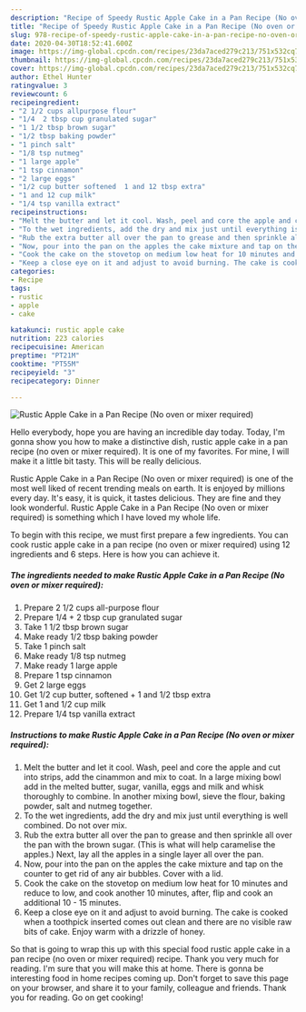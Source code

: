 ```yaml
---
description: "Recipe of Speedy Rustic Apple Cake in a Pan Recipe (No oven or mixer required)"
title: "Recipe of Speedy Rustic Apple Cake in a Pan Recipe (No oven or mixer required)"
slug: 978-recipe-of-speedy-rustic-apple-cake-in-a-pan-recipe-no-oven-or-mixer-required
date: 2020-04-30T18:52:41.600Z
image: https://img-global.cpcdn.com/recipes/23da7aced279c213/751x532cq70/rustic-apple-cake-in-a-pan-recipe-no-oven-or-mixer-required-recipe-main-photo.jpg
thumbnail: https://img-global.cpcdn.com/recipes/23da7aced279c213/751x532cq70/rustic-apple-cake-in-a-pan-recipe-no-oven-or-mixer-required-recipe-main-photo.jpg
cover: https://img-global.cpcdn.com/recipes/23da7aced279c213/751x532cq70/rustic-apple-cake-in-a-pan-recipe-no-oven-or-mixer-required-recipe-main-photo.jpg
author: Ethel Hunter
ratingvalue: 3
reviewcount: 6
recipeingredient:
- "2 1/2 cups allpurpose flour"
- "1/4  2 tbsp cup granulated sugar"
- "1 1/2 tbsp brown sugar"
- "1/2 tbsp baking powder"
- "1 pinch salt"
- "1/8 tsp nutmeg"
- "1 large apple"
- "1 tsp cinnamon"
- "2 large eggs"
- "1/2 cup butter softened  1 and 12 tbsp extra"
- "1 and 12 cup milk"
- "1/4 tsp vanilla extract"
recipeinstructions:
- "Melt the butter and let it cool. Wash, peel and core the apple and cut into strips, add the cinammon and mix to coat. In a large mixing bowl add in the melted butter, sugar, vanilla, eggs and milk and whisk thoroughly to combine. In another mixing bowl, sieve the flour, baking powder, salt and nutmeg together."
- "To the wet ingredients, add the dry and mix just until everything is well combined. Do not over mix."
- "Rub the extra butter all over the pan to grease and then sprinkle all over the pan with the brown sugar. (This is what will help caramelise the apples.) Next, lay all the apples in a single layer all over the pan."
- "Now, pour into the pan on the apples the cake mixture and tap on the counter to get rid of any air bubbles. Cover with a lid."
- "Cook the cake on the stovetop on medium low heat for 10 minutes and reduce to low, and cook another 10 minutes, after, flip and cook an additional 10 - 15 minutes."
- "Keep a close eye on it and adjust to avoid burning. The cake is cooked when a toothpick inserted comes out clean and there are no visible raw bits of cake. Enjoy warm with a drizzle of honey."
categories:
- Recipe
tags:
- rustic
- apple
- cake

katakunci: rustic apple cake 
nutrition: 223 calories
recipecuisine: American
preptime: "PT21M"
cooktime: "PT55M"
recipeyield: "3"
recipecategory: Dinner

---
```



![Rustic Apple Cake in a Pan Recipe (No oven or mixer required)](https://img-global.cpcdn.com/recipes/23da7aced279c213/751x532cq70/rustic-apple-cake-in-a-pan-recipe-no-oven-or-mixer-required-recipe-main-photo.jpg)

Hello everybody, hope you are having an incredible day today. Today, I'm gonna show you how to make a distinctive dish, rustic apple cake in a pan recipe (no oven or mixer required). It is one of my favorites. For mine, I will make it a little bit tasty. This will be really delicious.

Rustic Apple Cake in a Pan Recipe (No oven or mixer required) is one of the most well liked of recent trending meals on earth. It is enjoyed by millions every day. It's easy, it is quick, it tastes delicious. They are fine and they look wonderful. Rustic Apple Cake in a Pan Recipe (No oven or mixer required) is something which I have loved my whole life.




To begin with this recipe, we must first prepare a few ingredients. You can cook rustic apple cake in a pan recipe (no oven or mixer required) using 12 ingredients and 6 steps. Here is how you can achieve it.

<!--inarticleads1-->

##### The ingredients needed to make Rustic Apple Cake in a Pan Recipe (No oven or mixer required):

1. Prepare 2 1/2 cups all-purpose flour
1. Prepare 1/4 + 2 tbsp cup granulated sugar
1. Take 1 1/2 tbsp brown sugar
1. Make ready 1/2 tbsp baking powder
1. Take 1 pinch salt
1. Make ready 1/8 tsp nutmeg
1. Make ready 1 large apple
1. Prepare 1 tsp cinnamon
1. Get 2 large eggs
1. Get 1/2 cup butter, softened + 1 and 1/2 tbsp extra
1. Get 1 and 1/2 cup milk
1. Prepare 1/4 tsp vanilla extract




<!--inarticleads2-->

##### Instructions to make Rustic Apple Cake in a Pan Recipe (No oven or mixer required):

1. Melt the butter and let it cool. Wash, peel and core the apple and cut into strips, add the cinammon and mix to coat. In a large mixing bowl add in the melted butter, sugar, vanilla, eggs and milk and whisk thoroughly to combine. In another mixing bowl, sieve the flour, baking powder, salt and nutmeg together.
1. To the wet ingredients, add the dry and mix just until everything is well combined. Do not over mix.
1. Rub the extra butter all over the pan to grease and then sprinkle all over the pan with the brown sugar. (This is what will help caramelise the apples.) Next, lay all the apples in a single layer all over the pan.
1. Now, pour into the pan on the apples the cake mixture and tap on the counter to get rid of any air bubbles. Cover with a lid.
1. Cook the cake on the stovetop on medium low heat for 10 minutes and reduce to low, and cook another 10 minutes, after, flip and cook an additional 10 - 15 minutes.
1. Keep a close eye on it and adjust to avoid burning. The cake is cooked when a toothpick inserted comes out clean and there are no visible raw bits of cake. Enjoy warm with a drizzle of honey.




So that is going to wrap this up with this special food rustic apple cake in a pan recipe (no oven or mixer required) recipe. Thank you very much for reading. I'm sure that you will make this at home. There is gonna be interesting food in home recipes coming up. Don't forget to save this page on your browser, and share it to your family, colleague and friends. Thank you for reading. Go on get cooking!
